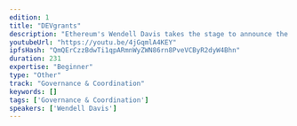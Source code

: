 ```yaml
---
edition: 1
title: "DEVgrants"
description: "Ethereum's Wendell Davis takes the stage to announce the continuation of the Ethereum DEVgrants programme thanks to a generous donation from Omise (https://www.omise.co/)."
youtubeUrl: "https://youtu.be/4jGqmlA4KEY"
ipfsHash: "QmQErCzzBdwTi1qpARmnWyZWN86rn8PveVCByR2dyW4Bhn"
duration: 231
expertise: "Beginner"
type: "Other"
track: "Governance & Coordination"
keywords: []
tags: ['Governance & Coordination']
speakers: ['Wendell Davis']
---
```

